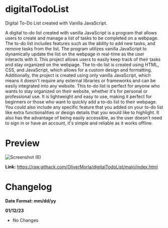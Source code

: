 # digitalTodoList
Digital To-Do List created with Vanilla JavaScript.

A digital to-do list created with vanilla JavaScript is a program that allows users to create and manage a list of tasks to be completed on a webpage. The to-do list includes features such as the ability to add new tasks, and remove tasks from the list. The program utilizes vanilla JavaScript to dynamically update the list on the webpage in real-time as the user interacts with it. This project allows users to easily keep track of their tasks and stay organized on the webpage. The to-do list is created using HTML, CSS, and JavaScript, which allows for a custom design and formatting. Additionally, the project is created using only vanilla JavaScript, which means it doesn't require any external libraries or frameworks and can be easily integrated into any website. This to-do list is perfect for anyone who wants to stay organized on their website, whether it's for personal or professional use. It is lightweight and easy to use, making it perfect for beginners or those who want to quickly add a to-do list to their webpage. You could also include any specific feature that you added on your to-do list like extra functionalities or design details that you would like to highlight. It also has the advantage of being easily accessible, as the user doesn't need to sign in or have an account, it's simple and reliable as it works offline.

# Preview
![Screenshot (6)](https://user-images.githubusercontent.com/73266650/212059289-50687198-af6a-48ad-b5de-75640859043c.png)

**Link:** https://raw.githack.com/OliverMorla/digitalTodoList/main/index.html

# Changelog
 **Date Format: mm/dd/yy**

**01/12/23**
- No Changes
